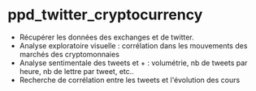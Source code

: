 # ppd_twitter_cryptocurrency

- Récupérer les données des exchanges et de twitter.
- Analyse exploratoire visuelle : corrélation dans les mouvements des marchés des cryptomonnaies
- Analyse sentimentale des tweets et + : volumétrie, nb de tweets par heure, nb de lettre par tweet, etc..
- Recherche de corrélation entre les tweets et l'évolution des cours 
